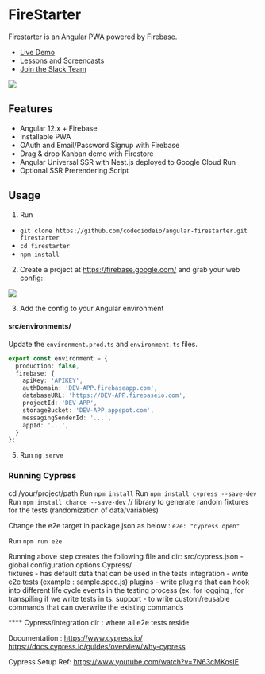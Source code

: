 # FireStarter

Firestarter is an Angular PWA powered by Firebase.

- [Live Demo](https://firestarter.fireship.io/)
- [Lessons and Screencasts](https://fireship.io)
- [Join the Slack Team](https://fireship.page.link/slack)

![](https://firebasestorage.googleapis.com/v0/b/angular-voxer.appspot.com/o/demo-gif.gif?alt=media&token=dadcdb72-eb58-4903-b6b8-c741c27a08c4)

## Features

- Angular 12.x + Firebase
- Installable PWA
- OAuth and Email/Password Signup with Firebase
- Drag & drop Kanban demo with Firestore
- Angular Universal SSR with Nest.js deployed to Google Cloud Run
- Optional SSR Prerendering Script

## Usage

1.  Run

- `git clone https://github.com/codediodeio/angular-firestarter.git firestarter`
- `cd firestarter`
- `npm install`

2.  Create a project at https://firebase.google.com/ and grab your web config:

![](https://firebasestorage.googleapis.com/v0/b/firestarter-96e46.appspot.com/o/project-config.PNG?alt=media&token=5eabb205-7ba2-4fc3-905f-e9547055e754)

3.  Add the config to your Angular environment

#### src/environments/

Update the `environment.prod.ts` and `environment.ts` files. 

```typescript
export const environment = {
  production: false,
  firebase: {
    apiKey: 'APIKEY',
    authDomain: 'DEV-APP.firebaseapp.com',
    databaseURL: 'https://DEV-APP.firebaseio.com',
    projectId: 'DEV-APP',
    storageBucket: 'DEV-APP.appspot.com',
    messagingSenderId: '...',
    appId: '...',
  }
};
```


5.  Run `ng serve`


### Running Cypress

cd /your/project/path
Run `npm install`
Run `npm install cypress --save-dev`
Run `npm install chance --save-dev`			// library to generate random fixtures for the tests (randomization of data/variables)

Change the e2e target in package.json as below :
`e2e: "cypress open"`

Run `npm run e2e`

Running above step creates the following file and dir:
src/cypress.json -  global configuration options
Cypress/	
	fixtures - has default data that can be used in the tests
	integration - write e2e tests  (example : sample.spec.js)
	plugins - write plugins that can hook into different life cycle events in the testing process (ex: for logging , for transpiling if we write tests in ts.
	support - to write custom/reusable commands that can overwrite the existing commands

**** Cypress/integration dir : where all e2e tests reside.

Documentation :
https://www.cypress.io/
https://docs.cypress.io/guides/overview/why-cypress

Cypress Setup Ref: 
https://www.youtube.com/watch?v=7N63cMKosIE
